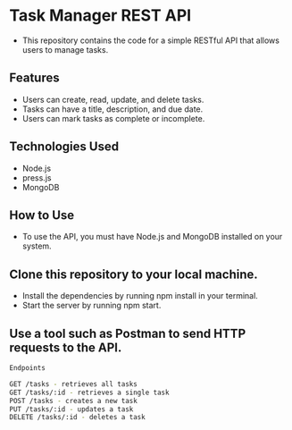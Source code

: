 # Task Manager REST API
 * This repository contains the code for a simple RESTful API that allows users to manage tasks.

## Features
  * Users can create, read, update, and delete tasks.
  * Tasks can have a title, description, and due date.
  * Users can mark tasks as complete or incomplete.
## Technologies Used
  * Node.js
  * press.js
  * MongoDB
## How to Use
 * To use the API, you must have Node.js and MongoDB installed on your system.

## Clone this repository to your local machine.
 * Install the dependencies by running npm install in your terminal.
 * Start the server by running npm start.
## Use a tool such as Postman to send HTTP requests to the API.
```bash
Endpoints

GET /tasks - retrieves all tasks
GET /tasks/:id - retrieves a single task
POST /tasks - creates a new task
PUT /tasks/:id - updates a task
DELETE /tasks/:id - deletes a task
```
